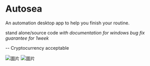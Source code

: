 # Autosea
An automation desktop app to help you finish your routine.

stand alone/source code
*with documentation*
*for windows*
*bug fix guarantee for 1week*

--
Cryptocurrency acceptable 


![圖片](https://user-images.githubusercontent.com/99410025/153586490-18851d11-99b9-4cbe-afc6-b402aecdf6ce.png)
![圖片](https://user-images.githubusercontent.com/99410025/153586564-9d3da3c1-7d69-46e3-8790-a2729e079de4.png)
